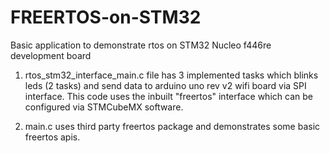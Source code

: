 # FREERTOS-on-STM32
Basic application to demonstrate rtos on STM32 Nucleo f446re development board


1. rtos_stm32_interface_main.c file has 3 implemented tasks which blinks leds (2 tasks) and send data to arduino uno rev v2 wifi board via SPI interface. This code uses the inbuilt "freertos" interface which can be configured via STMCubeMX software.

2. main.c uses third party freertos package and demonstrates some basic freertos apis.

